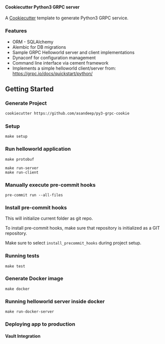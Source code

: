 #### Cookiecutter Python3 GRPC server

A [Cookiecutter](https://cookiecutter.readthedocs.io/) template to generate Python3 GRPC service.

### Features
* ORM - SQLAlchemy
* Alembic for DB migrations
* Sample GRPC Helloworld server and client implementations
* Dynaconf for configuration management
* Command line interface via cement framework
* Implements a simple helloworld client/server from: https://grpc.io/docs/quickstart/python/

## Getting Started

### Generate Project

```bash
cookiecutter https://github.com/asandeep/py3-grpc-cookie
```

### Setup

```
make setup
```

### Run helloworld application

```
make protobuf
```

```
make run-server
make run-client
```

### Manually execute pre-commit hooks
```
pre-commit run --all-files
```


### Install pre-commit hooks
This will initialize current folder as git repo.

To install pre-commit hooks, make sure that repository is initialized as a GIT repository.

Make sure to select `install_precommit_hooks` during project setup.


### Running tests
```
make test
```

### Generate Docker image
```
make docker
```

### Running helloworld server inside docker
```
make run-docker-server
```

### Deploying app to production

#### Vault Integration
